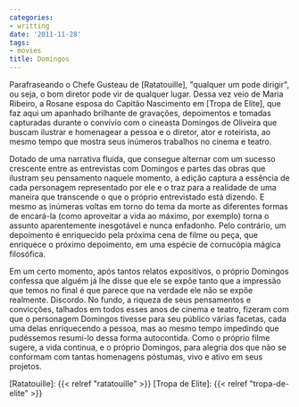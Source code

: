 ```yaml
---
categories:
- writting
date: '2011-11-28'
tags:
- movies
title: Domingos
---
```


Parafraseando o Chefe Gusteau de [Ratatouille], "qualquer um pode dirigir", ou seja, o bom diretor pode vir de qualquer lugar. Dessa vez veio de Maria Ribeiro, a Rosane esposa do Capitão Nascimento em [Tropa de Elite], que faz aqui um apanhado brilhante de gravações, depoimentos e tomadas capturadas durante o convívio com o cineasta Domingos de Oliveira que buscam ilustrar e homenagear a pessoa e o diretor, ator e roteirista, ao mesmo tempo que mostra seus inúmeros trabalhos no cinema e teatro.

Dotado de uma narrativa fluida, que consegue alternar com um sucesso crescente entre as entrevistas com Domingos e partes das obras que ilustram seu pensamento naquele momento, a edição captura a essência de cada personagem representado por ele e o traz para a realidade de uma maneira que transcende o que o próprio entrevistado está dizendo. E mesmo as inúmeras voltas em torno do tema da morte as diferentes formas de encará-la (como aproveitar a vida ao máximo, por exemplo) torna o assunto aparentemente inesgotável e nunca enfadonho. Pelo contrário, um depoimento é enriquecido pela próxima cena de filme ou peça, que enriquece o próximo depoimento, em uma espécie de cornucópia mágica filosófica.

Em um certo momento, após tantos relatos expositivos, o próprio Domingos confessa que alguém já lhe disse que ele se expõe tanto que a impressão que temos no final é que parece que na verdade ele não se expõe realmente. Discordo. No fundo, a riqueza de seus pensamentos e convicções, talhados em todos esses anos de cinema e teatro, fizeram com que o personagem Domingos tivesse para seu público várias facetas, cada uma delas enriquecendo a pessoa, mas ao mesmo tempo impedindo que pudéssemos resumi-lo dessa forma autocontida. Como o próprio filme sugere, a vida continua, e o próprio Domingos, para alegria dos que não se conformam com tantas homenagens póstumas, vivo e ativo em seus projetos.

[Ratatouille]: {{< relref "ratatouille" >}}
[Tropa de Elite]: {{< relref "tropa-de-elite" >}}